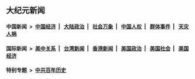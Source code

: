 ## 大纪元新闻

#### 中国新闻 &nbsp;>&nbsp; [中国经济](indexes/ncid283/README.md?09170845) &nbsp;| &nbsp; [大陆政治](indexes/ncid277/README.md?09170845) &nbsp;| &nbsp; [社会万象](indexes/ncid282/README.md?09170845) &nbsp;| &nbsp; [中国人权](indexes/ncid278/README.md?09170845) &nbsp;| &nbsp; [群体事件](indexes/ncid279/README.md?09170845) &nbsp;| &nbsp; [天灾人祸](indexes/ncid280/README.md?09170845)

#### 国际新闻 &nbsp;>&nbsp; [美中关系](indexes/nf1412576/README.md?09170845) &nbsp;| &nbsp; [台湾新闻](indexes/ncid1349361/README.md?09170845) &nbsp;| &nbsp; [香港新闻](indexes/ncid1349362/README.md?09170845) &nbsp;| &nbsp; [美国政治](indexes/ncid1078159/README.md?09170845) &nbsp;| &nbsp; [美国社会](indexes/ncid1078160/README.md?09170845) &nbsp;| &nbsp; [美国经济](indexes/ncid1078158/README.md?09170845)

#### 特别专题 &nbsp;>&nbsp; [中共百年历史](https://github.com/easy2view/epoch-special/blob/master/README.md?09170845)  
